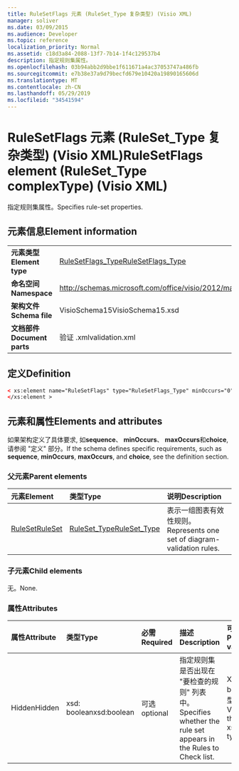 ```yaml
---
title: RuleSetFlags 元素 (RuleSet_Type 复杂类型) (Visio XML)
manager: soliver
ms.date: 03/09/2015
ms.audience: Developer
ms.topic: reference
localization_priority: Normal
ms.assetid: c18d3a84-2088-13f7-7b14-1f4c129537b4
description: 指定规则集属性。
ms.openlocfilehash: 03b94abb2d9bbe1f611671a4ac37053747a486fb
ms.sourcegitcommit: e7b38e37a9d79becfd679e10420a19890165606d
ms.translationtype: MT
ms.contentlocale: zh-CN
ms.lasthandoff: 05/29/2019
ms.locfileid: "34541594"
---
```

# <a name="rulesetflags-element-rulesettype-complextype-visio-xml"></a><span data-ttu-id="025b7-103">RuleSetFlags 元素 (RuleSet_Type 复杂类型) (Visio XML)</span><span class="sxs-lookup"><span data-stu-id="025b7-103">RuleSetFlags element (RuleSet_Type complexType) (Visio XML)</span></span>

<span data-ttu-id="025b7-104">指定规则集属性。</span><span class="sxs-lookup"><span data-stu-id="025b7-104">Specifies rule-set properties.</span></span>
  
## <a name="element-information"></a><span data-ttu-id="025b7-105">元素信息</span><span class="sxs-lookup"><span data-stu-id="025b7-105">Element information</span></span>

|||
|:-----|:-----|
|<span data-ttu-id="025b7-106">**元素类型**</span><span class="sxs-lookup"><span data-stu-id="025b7-106">**Element type**</span></span> <br/> |[<span data-ttu-id="025b7-107">RuleSetFlags_Type</span><span class="sxs-lookup"><span data-stu-id="025b7-107">RuleSetFlags_Type</span></span>](rulesetflags_type-complextypevisio-xml.md) <br/> |
|<span data-ttu-id="025b7-108">**命名空间**</span><span class="sxs-lookup"><span data-stu-id="025b7-108">**Namespace**</span></span> <br/> |http://schemas.microsoft.com/office/visio/2012/main  <br/> |
|<span data-ttu-id="025b7-109">**架构文件**</span><span class="sxs-lookup"><span data-stu-id="025b7-109">**Schema file**</span></span> <br/> |<span data-ttu-id="025b7-110">VisioSchema15</span><span class="sxs-lookup"><span data-stu-id="025b7-110">VisioSchema15.xsd</span></span>  <br/> |
|<span data-ttu-id="025b7-111">**文档部件**</span><span class="sxs-lookup"><span data-stu-id="025b7-111">**Document parts**</span></span> <br/> |<span data-ttu-id="025b7-112">验证 .xml</span><span class="sxs-lookup"><span data-stu-id="025b7-112">validation.xml</span></span>  <br/> |
   
## <a name="definition"></a><span data-ttu-id="025b7-113">定义</span><span class="sxs-lookup"><span data-stu-id="025b7-113">Definition</span></span>

```XML
< xs:element name="RuleSetFlags" type="RuleSetFlags_Type" minOccurs="0" maxOccurs="1" >
</xs:element >
```

## <a name="elements-and-attributes"></a><span data-ttu-id="025b7-114">元素和属性</span><span class="sxs-lookup"><span data-stu-id="025b7-114">Elements and attributes</span></span>

<span data-ttu-id="025b7-115">如果架构定义了具体要求, 如**sequence**、 **minOccurs**、 **maxOccurs**和**choice**, 请参阅 "定义" 部分。</span><span class="sxs-lookup"><span data-stu-id="025b7-115">If the schema defines specific requirements, such as **sequence**, **minOccurs**, **maxOccurs**, and **choice**, see the definition section.</span></span> 
  
### <a name="parent-elements"></a><span data-ttu-id="025b7-116">父元素</span><span class="sxs-lookup"><span data-stu-id="025b7-116">Parent elements</span></span>

|<span data-ttu-id="025b7-117">**元素**</span><span class="sxs-lookup"><span data-stu-id="025b7-117">**Element**</span></span>|<span data-ttu-id="025b7-118">**类型**</span><span class="sxs-lookup"><span data-stu-id="025b7-118">**Type**</span></span>|<span data-ttu-id="025b7-119">**说明**</span><span class="sxs-lookup"><span data-stu-id="025b7-119">**Description**</span></span>|
|:-----|:-----|:-----|
|[<span data-ttu-id="025b7-120">RuleSet</span><span class="sxs-lookup"><span data-stu-id="025b7-120">RuleSet</span></span>](ruleset-element-rulesets_type-complextypevisio-xml.md) <br/> |[<span data-ttu-id="025b7-121">RuleSet_Type</span><span class="sxs-lookup"><span data-stu-id="025b7-121">RuleSet_Type</span></span>](ruleset_type-complextypevisio-xml.md) <br/> |<span data-ttu-id="025b7-122">表示一组图表有效性规则。</span><span class="sxs-lookup"><span data-stu-id="025b7-122">Represents one set of diagram-validation rules.</span></span>  <br/> |
   
### <a name="child-elements"></a><span data-ttu-id="025b7-123">子元素</span><span class="sxs-lookup"><span data-stu-id="025b7-123">Child elements</span></span>

<span data-ttu-id="025b7-124">无。</span><span class="sxs-lookup"><span data-stu-id="025b7-124">None.</span></span>
  
### <a name="attributes"></a><span data-ttu-id="025b7-125">属性</span><span class="sxs-lookup"><span data-stu-id="025b7-125">Attributes</span></span>

|<span data-ttu-id="025b7-126">**属性**</span><span class="sxs-lookup"><span data-stu-id="025b7-126">**Attribute**</span></span>|<span data-ttu-id="025b7-127">**类型**</span><span class="sxs-lookup"><span data-stu-id="025b7-127">**Type**</span></span>|<span data-ttu-id="025b7-128">**必需**</span><span class="sxs-lookup"><span data-stu-id="025b7-128">**Required**</span></span>|<span data-ttu-id="025b7-129">**描述**</span><span class="sxs-lookup"><span data-stu-id="025b7-129">**Description**</span></span>|<span data-ttu-id="025b7-130">**可能的值**</span><span class="sxs-lookup"><span data-stu-id="025b7-130">**Possible values**</span></span>|
|:-----|:-----|:-----|:-----|:-----|
|<span data-ttu-id="025b7-131">Hidden</span><span class="sxs-lookup"><span data-stu-id="025b7-131">Hidden</span></span>  <br/> |<span data-ttu-id="025b7-132">xsd: boolean</span><span class="sxs-lookup"><span data-stu-id="025b7-132">xsd:boolean</span></span>  <br/> |<span data-ttu-id="025b7-133">可选</span><span class="sxs-lookup"><span data-stu-id="025b7-133">optional</span></span>  <br/> |<span data-ttu-id="025b7-134">指定规则集是否出现在 "要检查的规则" 列表中。</span><span class="sxs-lookup"><span data-stu-id="025b7-134">Specifies whether the rule set appears in the Rules to Check list.</span></span>  <br/> |<span data-ttu-id="025b7-135">Xsd: boolean 类型的值。</span><span class="sxs-lookup"><span data-stu-id="025b7-135">Values of the xsd:boolean type.</span></span>  <br/> |
   

